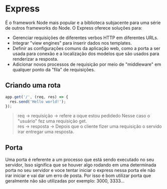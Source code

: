 # Express

É o framework Node mais popular e a biblioteca subjacente para uma série de outros frameworks do Node. O Express oferece soluções para:

* Gerenciar requisições de diferentes verbos HTTP em diferentes URLs.
* Integrar "view engines" para inserir dados nos templates.
* Definir as configurações comuns da aplicação web, como a porta a ser usada para conexão e a localização dos modelos que são usados para renderizar a resposta.
* Adicionar novos processos de requisição por meio de "middleware" em qualquer ponto da "fila" de requisições.

## Criando uma rota
```js
app.get('/', (req, res) => {
  res.send('Hello world!');
});
```
> req -> requisição -> refere a oque estou pedidedo
> Nesse caso o "usuário" fez uma requisição get. <br>
> res -> resposta -> Depois que o cliente fizer uma requisição 
> o servido irar entregar uma resposta.


## Porta
Uma porta é referente a um processo que está sendo executado no seu servidor, Isso significa que se houver algo rodando em uma determinada porta no seu servidor e voce tentar iniciar o express nessa porta ele não irar iniciar e vai dar um erro de posta. Por isso é bom utilizar porta que geralmente não são utilizadas por exemplo: 3000, 3333...